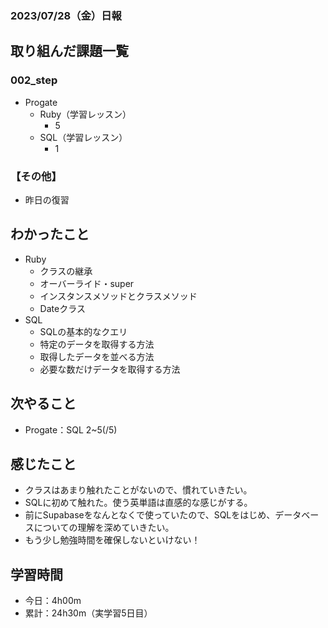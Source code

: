 ### 2023/07/28（金）日報

## 取り組んだ課題一覧
### 002_step
- Progate
    - Ruby（学習レッスン）
        - 5
    - SQL（学習レッスン）
        - 1

### 【その他】
- 昨日の復習
## わかったこと
- Ruby
    - クラスの継承
    - オーバーライド・super
    - インスタンスメソッドとクラスメソッド
    - Dateクラス
- SQL
    - SQLの基本的なクエリ
    - 特定のデータを取得する方法
    - 取得したデータを並べる方法
    - 必要な数だけデータを取得する方法

## 次やること
- Progate：SQL 2~5(/5) 
## 感じたこと
- クラスはあまり触れたことがないので、慣れていきたい。
- SQLに初めて触れた。使う英単語は直感的な感じがする。
- 前にSupabaseをなんとなくで使っていたので、SQLをはじめ、データベースについての理解を深めていきたい。
- もう少し勉強時間を確保しないといけない！

## 学習時間
- 今日：4h00m
- 累計：24h30m（実学習5日目）

